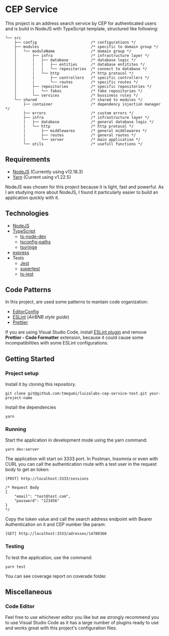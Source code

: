 # CEP Service

This project is an address search service by CEP for authenticated users and is build in NodeJS with TypeScript template, structured like following:

```
└── src
    ├── config                        /* configurations */
    ├── modules                       /* specific to domain group */
    │   └── moduleName                /* domain group */
    │       ├── infra                 /* infrastructure layer */
    │       |   ├── database          /* database logic */
    │       |   |   ├── entities      /* database entitites */
    │       |   |   └── repositories  /* connect to database */
    │       |   └── http              /* http protocol */
    │       |       ├── controllers   /* specific controllers */
    │       |       └── routes        /* specific routes */
    │       ├── repositories          /* specific repositories */
    │       |   └── fakes             /* fake repositories */
    │       └── services              /* bussiness rules */
    └── shared                        /* shared to modules */
        ├── container                 /* dependency injection manager */
        ├── errors                    /* custom errors */
        ├── infra                     /* infrastructure layer */
        |   ├── database              /* general database logic */
        |   └── http                  /* http protocol */
        |       ├── middlewares       /* general middlewares */
        |       ├── routes            /* general routes */
        |       └── server            /* main application */
        └── utils                     /* usefull functions */
```

## Requirements
* [NodeJS](https://nodejs.org/) (Currently using v12.18.3)
* [Yarn](https://yarnpkg.com/) (Current using v1.22.5)

NodeJS was chosen for this project because it is light, fast and powerful. As I am studying more about NodeJS, I found it particularly easier to build an application quickly with it.

## Technologies
* [NodeJS](https://nodejs.org/)
* [TypeScript](https://www.typescriptlang.org/)
  * [ts-node-dev](https://github.com/whitecolor/ts-node-dev)
  * [tsconfig-paths](https://github.com/dividab/tsconfig-paths)
  * [tsyringe](https://github.com/microsoft/tsyringe)
* [express](https://expressjs.com/)
* Tests
  * [Jest](https://jestjs.io/)
  * [supertest](https://github.com/visionmedia/supertest)
  * [ts-jest](https://github.com/kulshekhar/ts-jest)

## Code Patterns
In this project, are used some patterns to mantain code organization:
* [EditorConfig](https://editorconfig.org/)
* [ESLint](https://eslint.org/) (*AirBNB style guide*)
* [Prettier](https://prettier.io/)

If you are using Visual Studio Code, install [ESLint plugin](https://marketplace.visualstudio.com/items?itemName=dbaeumer.vscode-eslint) and remove **Prettier - Code Formatter** extension, because it could cause some incompatibilities with some ESLint configurations.

## Getting Started
### Project setup
Install it by cloning this repository.
```
git clone git@github.com:tmegumi/luizalabs-cep-service-test.git your-project-name
```
Install the dependencies
```
yarn
```
### Running
Start the application in development mode using the yarn command:
```
yarn dev:server
```
The application will start on 3333 port. In Postman, Insomnia or even with CURL you can call the authentication route with a test user in the request body to get an token:

```
[POST] http://localhost:3333/sessions

/* Request Body
{
	"email": "test@test.com",
	"password": "123456"
}
*/
```
Copy the token value and call the search address endpoint with Bearer Authentication on it and CEP number like param:

```
[GET] http://localhost:3333/adresses/14780360
```

### Testing

To test the application, use the command:
```
yarn test
```
You can see coverage report on coverade folder.


## Miscellaneous
### Code Editor
Feel free to use whichever editor you like but we strongly recommend you to use Visual Studio Code as it has a large number of plugins ready to use and works great with this project's configuration files.
